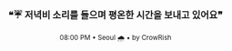 <div align="center">

<br>

<h3>❝☔ 저녁비 소리를 들으며 평온한 시간을 보내고 있어요❞</h3>

<sub>08:00 PM • Seoul 🌧️ • by CrowRish</sub>

<br>

</div>